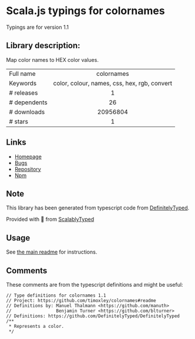 
# Scala.js typings for colornames

Typings are for version 1.1

## Library description:
Map color names to HEX color values.

|                    |                 |
| ------------------ | :-------------: |
| Full name          | colornames |
| Keywords           | color, colour, names, css, hex, rgb, convert |
| # releases         | 1 |
| # dependents       | 26 |
| # downloads        | 20956804 |
| # stars            | 1 |

## Links
- [Homepage](https://github.com/timoxley/colornames#readme)
- [Bugs](https://github.com/timoxley/colornames/issues)
- [Repository](https://github.com/timoxley/colornames)
- [Npm](https://www.npmjs.com/package/colornames)
    


## Note
This library has been generated from typescript code from [DefinitelyTyped](https://definitelytyped.org).

Provided with :purple_heart: from [ScalablyTyped](https://github.com/oyvindberg/ScalablyTyped)

## Usage
See [the main readme](../../readme.md) for instructions.

## Comments

These comments are from the typescript definitions and might be useful:
```
// Type definitions for colornames 1.1
// Project: https://github.com/timoxley/colornames#readme
// Definitions by: Manuel Thalmann <https://github.com/manuth>
//                 Benjamin Turner <https://github.com/blturner>
// Definitions: https://github.com/DefinitelyTyped/DefinitelyTyped
/**
 * Represents a color.
 */

```

